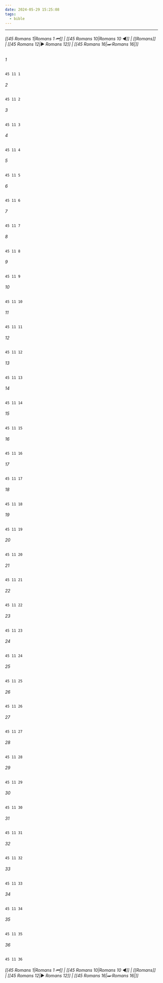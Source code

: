 ```yaml
---
date: 2024-05-29 15:25:08
tags:
  - bible
---
```

___

###### [[45 Romans 1|Romans 1 ⏮]] | [[45 Romans 10|Romans 10 ◀]] | [[Romans]] | [[45 Romans 12|▶ Romans 12]] | [[45 Romans 16|⏭ Romans 16|]]

###### 1
``` verse
45 11 1 
```
###### 2
``` verse
45 11 2 
```
###### 3
``` verse
45 11 3 
```
###### 4
``` verse
45 11 4 
```
###### 5
``` verse
45 11 5 
```
###### 6
``` verse
45 11 6 
```
###### 7
``` verse
45 11 7 
```
###### 8
``` verse
45 11 8 
```
###### 9
``` verse
45 11 9 
```
###### 10
``` verse
45 11 10 
```
###### 11
``` verse
45 11 11 
```
###### 12
``` verse
45 11 12 
```
###### 13
``` verse
45 11 13 
```
###### 14
``` verse
45 11 14 
```
###### 15
``` verse
45 11 15 
```
###### 16
``` verse
45 11 16 
```
###### 17
``` verse
45 11 17 
```
###### 18
``` verse
45 11 18 
```
###### 19
``` verse
45 11 19 
```
###### 20
``` verse
45 11 20 
```
###### 21
``` verse
45 11 21 
```
###### 22
``` verse
45 11 22 
```
###### 23
``` verse
45 11 23 
```
###### 24
``` verse
45 11 24 
```
###### 25
``` verse
45 11 25 
```
###### 26
``` verse
45 11 26 
```
###### 27
``` verse
45 11 27 
```
###### 28
``` verse
45 11 28 
```
###### 29
``` verse
45 11 29 
```
###### 30
``` verse
45 11 30 
```
###### 31
``` verse
45 11 31 
```
###### 32
``` verse
45 11 32 
```
###### 33
``` verse
45 11 33 
```
###### 34
``` verse
45 11 34 
```
###### 35
``` verse
45 11 35 
```
###### 36
``` verse
45 11 36 
```

###### [[45 Romans 1|Romans 1 ⏮]] | [[45 Romans 10|Romans 10 ◀]] | [[Romans]] | [[45 Romans 12|▶ Romans 12]] | [[45 Romans 16|⏭ Romans 16|]]

